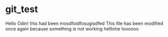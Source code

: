 # git_test

Hello Odin!
this had been mosdfoidfosugisdfed
This file has been modified once again because something is not working helllohe loooooo
